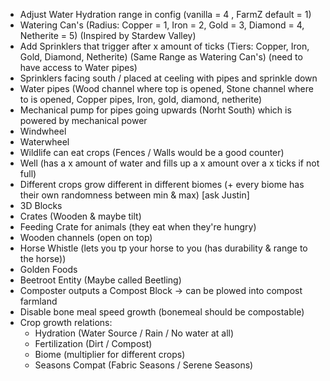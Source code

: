 - Adjust Water Hydration range in config (vanilla = 4 , FarmZ default = 1)
- Watering Can's (Radius: Copper = 1, Iron = 2, Gold = 3, Diamond = 4, Netherite = 5) (Inspired by Stardew Valley)
- Add Sprinklers that trigger after x amount of ticks (Tiers: Copper, Iron, Gold, Diamond, Netherite) (Same Range as Watering Can's) (need to have access to Water pipes)
- Sprinklers facing south / placed at ceeling with pipes and sprinkle down
- Water pipes (Wood channel where top is opened, Stone channel where to is opened, Copper pipes, Iron, gold, diamond, netherite)
- Mechanical pump for pipes going upwards (Norht South) which is powered by mechanical power
- Windwheel
- Waterwheel
- Wildlife can eat crops (Fences / Walls would be a good counter)
- Well (has a x amount of water and fills up a x amount over a x ticks if not full)
- Different crops grow different in different biomes (+ every biome has their own randomness between min & max) [ask Justin]
- 3D Blocks
- Crates (Wooden & maybe tilt)
- Feeding Crate for animals (they eat when they're hungry)
- Wooden channels (open on top)
- Horse Whistle (lets you tp your horse to you (has durability & range to the horse))
- Golden Foods
- Beetroot Entity (Maybe called Beetling)
- Composter outputs a Compost Block -> can be plowed into compost farmland
- Disable bone meal speed growth (bonemeal should be compostable)
- Crop growth relations:
    - Hydration (Water Source / Rain / No water at all)
    - Fertilization (Dirt / Compost)
    - Biome (multiplier for different crops)
    - Seasons Compat (Fabric Seasons / Serene Seasons)
